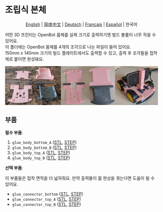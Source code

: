 # 조립식 본체

<p align="center">
  <a href="README.md">English</a> |
  <a href="README.zh-CN.md">简体中文</a> |
  <a href="README.de-DE.md">Deutsch</a> |
  <a href="README.fr-FR.md">Français</a> |
  <a href="README.es-ES.md">Español</a> |
  <span>한국어</span>
</p>

어떤 3D 프린터는 OpenBot 몸체를 실제 크기로 출력하기엔 빌드 볼륨이 너무 작을 수 있어요.  
이 폴더에는 OpenBot 몸체를 4개의 조각으로 나눈 파일이 들어 있어요.  
150mm x 140mm 크기의 빌드 플레이트에서도 출력할 수 있고, 출력 후 조각들을 접착제로 붙이면 완성돼요.

![붙이는 몸체](../../../../docs/images/glue_body.jpg)

## 부품

**필수 부품**:

1) `glue_body_bottom_A` ([STL](glue_body_bottom_A.stl), [STEP](glue_body_bottom_A.step))
2) `glue_body_bottom_B` ([STL](glue_body_bottom_B.stl), [STEP](glue_body_bottom_B.step))
3) `glue_body_top_A` ([STL](glue_body_top_A.stl), [STEP](glue_body_top_A.step))
4) `glue_body_top_B` ([STL](glue_body_top_B.stl), [STEP](glue_body_top_B.step))

**선택 부품**:

이 부품들은 접착 면적을 더 넓혀줘요. 만약 출력물이 휨 현상을 겪는다면 도움이 될 수 있어요.

* `glue_connector_bottom` ([STL](glue_connector_bottom.stl), [STEP](glue_connector_bottom.step))
* `glue_connector_top_A` ([STL](glue_connector_top_A.stl), [STEP](glue_connector_top_A.step))
* `glue_connector_top_B` ([STL](glue_connector_top_B.stl), [STEP](glue_connector_top_B.step))  